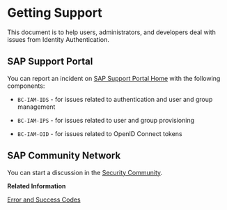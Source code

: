<!-- loio06818b2e1d334950ad984ea997341d9c -->

# Getting Support

This document is to help users, administrators, and developers deal with issues from Identity Authentication.



## SAP Support Portal

You can report an incident on [SAP Support Portal Home](https://support.sap.com/en/index.html) with the following components:

-   `BC-IAM-IDS` - for issues related to authentication and user and group management

-   `BC-IAM-IPS` - for issues related to user and group provisioning

-   `BC-IAM-OID` - for issues related to OpenID Connect tokens




## SAP Community Network

You can start a discussion in the [Security Community](https://www.sap.com/community/topic/security.html).

**Related Information**  


[Error and Success Codes](Development/error-and-success-codes-7f87a75.md "This section is to help developers with solutions to the REST API response codes.")

